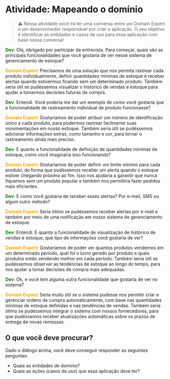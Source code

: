 # Atividade: Mapeando o domínio

> ⚠️ Nessa atividade você irá ler uma conversa entre um Domain Expert e um desenvolvedor responsável por criar a aplicação. O seu objetivo é identificar as entidades e casos de uso para essa aplicação com base nessa conversa!

<span style="font-weight: bold; color:green">Dev</span>: Olá, obrigado por participar da entrevista. Para começar, quais são as principais funcionalidades que você gostaria de ver nesse sistema de gerenciamento de estoque?

<span style="font-weight: bold; color:orange">Domain Expert</span>: Precisamos de uma solução que nos permita rastrear cada produto individualmente, definir quantidades mínimas de estoque e receber alertas quando estivermos ficando sem um determinado produto. Também seria útil se pudéssemos visualizar o histórico de vendas e estoque para ajudar a tomarmos decisões futuras de compra.

<span style="font-weight: bold; color:green">Dev</span>: Entendi. Você poderia me dar um exemplo de como você gostaria que a funcionalidade de rastreamento individual de produto funcionasse?

<span style="font-weight: bold; color:orange">Domain Expert</span>: Gostaríamos de poder atribuir um número de identificação único a cada produto, para podermos rastrear facilmente suas movimentações em nosso estoque. Também seria útil se pudéssemos adicionar informações extras, como tamanho e cor, para tornar o rastreamento ainda mais preciso.

<span style="font-weight: bold; color:green">Dev</span>:  E quanto a funcionalidade de definição de quantidades mínimas de estoque, como você imaginaria isso funcionando?

<span style="font-weight: bold; color:orange">Domain Expert</span>: Gostaríamos de poder definir um limite mínimo para cada produto, de forma que pudéssemos receber um alerta quando o estoque estiver chegando próximo ao fim. Isso nos ajudaria a garantir que nunca fiquemos sem um produto popular e também nos permitiria fazer pedidos mais eficientes.

<span style="font-weight: bold; color:green">Dev</span>: E como você gostaria de receber esses alertas? Por e-mail, SMS ou algum outro método?

<span style="font-weight: bold; color:orange">Domain Expert</span>: Seria ótimo se pudéssemos receber alertas por e-mail e também por meio de uma notificação em nosso sistema de gerenciamento de estoque.

<span style="font-weight: bold; color:green">Dev</span>: Entendi. E quanto a funcionalidade de visualização de histórico de vendas e estoque, que tipo de informações você gostaria de ver?

<span style="font-weight: bold; color:orange">Domain Expert</span>: Gostaríamos de poder ver quantos produtos vendemos em um determinado período, qual foi o lucro gerado por produto e quais produtos estão vendendo melhor em cada período. Também seria útil se pudéssemos observar as tendências de estoque ao longo do tempo, para nos ajudar a tomar decisões de compra mais adequadas.

<span style="font-weight: bold; color:green">Dev</span>:  Ok, e você tem alguma outra funcionalidade que gostaria de ver no sistema?

<span style="font-weight: bold; color:orange">Domain Expert</span>: Seria muito útil se o sistema pudesse nos permitir criar e gerenciar ordens de compra automaticamente, com base nas quantidades mínimas de estoque definidas e nas tendências de vendas. Também seria ótimo se pudéssemos integrar o sistema com nossos fornecedores, para que pudéssemos receber atualizações automáticas sobre os prazos de entrega de novas remessas.

## O que você deve procurar?

Dado o diálogo acima, você deve conseguir responder as seguintes perguntas:

- Quais as entidades de domínio?
- Quais as ações (casos de uso) que essa aplicação deve ter?